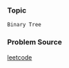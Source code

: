 ### Topic

    Binary Tree

### Problem Source

[leetcode](https://leetcode.com/problems/two-sum-iv-input-is-a-bst/description/)
